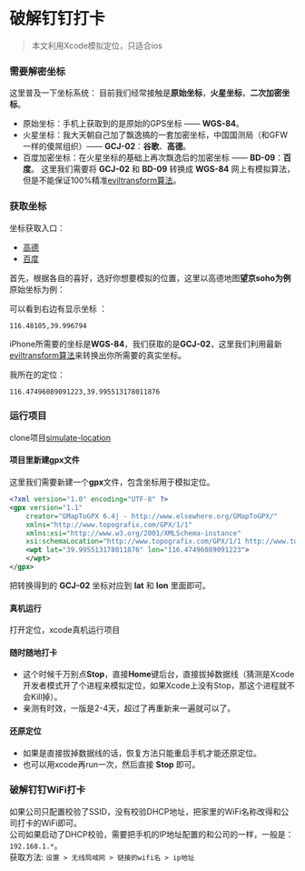 # 破解钉钉打卡

> 本文利用Xcode模拟定位，只适合ios

### 需要解密坐标

这里普及一下坐标系统：
目前我们经常接触是**原始坐标**，**火星坐标**，**二次加密坐标**。
* 原始坐标：手机上获取到的是原始的GPS坐标 —— **WGS-84**。
* 火星坐标：我大天朝自己加了飘逸搞的一套加密坐标，中国国测局（和GFW一样的傻屌组织）—— **GCJ-02**：**谷歌**、**高德**。
* 百度加密坐标：在火星坐标的基础上再次飘逸后的加密坐标 —— **BD-09**：**百度**。
这里我们需要将 **GCJ-02** 和 **BD-09** 转换成 **WGS-84**
网上有模拟算法，但是不能保证100%精准[eviltransform算法](https://github.com/googollee/eviltransform.git)。

### 获取坐标

坐标获取入口：
* [高德](http://lbs.amap.com/console/show/picker)
* [百度](http://api.map.baidu.com/lbsapi/getpoint/index.html)

首先，根据各自的喜好，选好你想要模拟的位置，这里以高德地图**望京soho为例**原始坐标为例：

可以看到右边有显示坐标 ：
```
116.48105,39.996794
```

iPhone所需要的坐标是**WGS-84**，我们获取的是**GCJ-02**，这里我们利用最新[eviltransform算法](https://github.com/googollee/eviltransform.git)来转换出你所需要的真实坐标。

我所在的定位：
```
116.47496089091223,39.995513178011876
```

### 运行项目
clone项目[simulate-location](https://github.com/div-wang/simulate-location)

#### 项目里新建gpx文件
这里我们需要新建一个**gpx**文件，包含坐标用于模拟定位。
```xml
<?xml version="1.0" encoding="UTF-8" ?>
<gpx version="1.1"
    creator="GMapToGPX 6.4j - http://www.elsewhere.org/GMapToGPX/"
    xmlns="http://www.topografix.com/GPX/1/1"
    xmlns:xsi="http://www.w3.org/2001/XMLSchema-instance"
    xsi:schemaLocation="http://www.topografix.com/GPX/1/1 http://www.topografix.com/GPX/1/1/gpx.xsd">
    <wpt lat="39.995513178011876" lon="116.47496089091223">
    </wpt>
</gpx>
```
把转换得到的 **GCJ-02** 坐标对应到 **lat** 和 **lon** 里面即可。

#### 真机运行
打开定位，xcode真机运行项目

#### 随时随地打卡
* 这个时候千万别点**Stop**，直接**Home**键后台，直接拔掉数据线（猜测是Xcode开发者模式开了个进程来模拟定位，如果Xcode上没有Stop，那这个进程就不会Kill掉）。
* 亲测有时效，一版是2-4天，超过了再重新来一遍就可以了。

#### 还原定位
* 如果是直接拔掉数据线的话，恢复方法只能重启手机才能还原定位。
* 也可以用xcode再run一次，然后直接 **Stop** 即可。

### 破解钉钉WiFi打卡
如果公司只配置校验了SSID，没有校验DHCP地址，把家里的WiFi名称改得和公司打卡的WiFi即可。  
公司如果启动了DHCP校验，需要把手机的IP地址配置的和公司的一样，一般是： `192.168.1.*`。  
获取方法: `设置 > 无线局域网 > 链接的wifi名 > ip地址`
